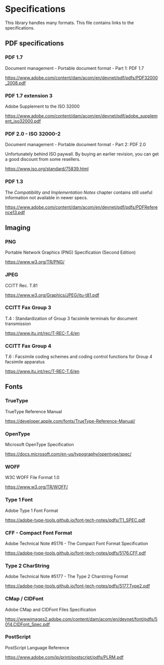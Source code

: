 # Specifications

This library handles many formats. This file contains links to the specifications.

## PDF specifications

### PDF 1.7
Document management - Portable document format - Part 1: PDF 1.7

https://www.adobe.com/content/dam/acom/en/devnet/pdf/pdfs/PDF32000_2008.pdf

### PDF 1.7 extension 3
Adobe Supplement to the ISO 32000

https://www.adobe.com/content/dam/acom/en/devnet/pdf/adobe_supplement_iso32000.pdf

### PDF 2.0 - ISO 32000-2
Document management - Portable document format - Part 2: PDF 2.0

Unfortunately behind ISO paywall. By buying an earlier revision, you can get a good discount from some resellers.

https://www.iso.org/standard/75839.html

### PDF 1.3
The *Compatibility and Implementation Notes* chapter contains still useful information not available in newer specs.

https://www.adobe.com/content/dam/acom/en/devnet/pdf/pdfs/PDFReference13.pdf


## Imaging

### PNG
Portable Network Graphics (PNG) Specification (Second Edition)

https://www.w3.org/TR/PNG/

### JPEG
CCITT Rec. T.81

https://www.w3.org/Graphics/JPEG/itu-t81.pdf

### CCITT Fax Group 3
T.4 : Standardization of Group 3 facsimile terminals for document transmission

https://www.itu.int/rec/T-REC-T.4/en

### CCITT Fax Group 4
T.6 : Facsimile coding schemes and coding control functions for Group 4 facsimile apparatus

https://www.itu.int/rec/T-REC-T.6/en


## Fonts

### TrueType
TrueType Reference Manual

https://developer.apple.com/fonts/TrueType-Reference-Manual/

### OpenType
Microsoft OpenType Specification

https://docs.microsoft.com/en-us/typography/opentype/spec/

### WOFF
W3C WOFF File Format 1.0

https://www.w3.org/TR/WOFF/

### Type 1 Font
Adobe Type 1 Font Format

https://adobe-type-tools.github.io/font-tech-notes/pdfs/T1_SPEC.pdf

### CFF - Compact Font Format
Adobe Technical Note #5176 - The Compact Font Format Specification

https://adobe-type-tools.github.io/font-tech-notes/pdfs/5176.CFF.pdf

### Type 2 CharString
Adobe Technical Note #5177 - The Type 2 Charstring Format

https://adobe-type-tools.github.io/font-tech-notes/pdfs/5177.Type2.pdf

### CMap / CIDFont
Adobe CMap and CIDFont Files Specification

https://wwwimages2.adobe.com/content/dam/acom/en/devnet/font/pdfs/5014.CIDFont_Spec.pdf

### PostScript
PostScript Language Reference

https://www.adobe.com/jp/print/postscript/pdfs/PLRM.pdf
